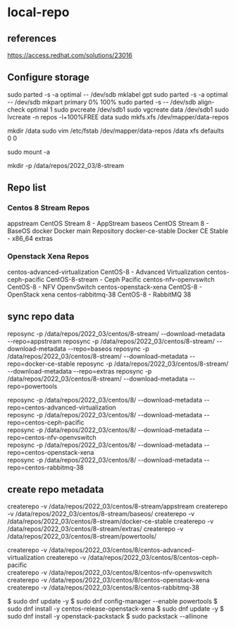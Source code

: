 # local-repo

## references
https://access.redhat.com/solutions/23016

## Configure storage

sudo parted -s -a optimal -- /dev/sdb mklabel gpt
sudo parted -s -a optimal -- /dev/sdb mkpart primary 0% 100%
sudo parted -s -- /dev/sdb align-check optimal 1
sudo pvcreate /dev/sdb1
sudo vgcreate data /dev/sdb1
sudo lvcreate -n repos -l+100%FREE data
sudo mkfs.xfs /dev/mapper/data-repos

mkdir /data
sudo vim /etc/fstab
/dev/mapper/data-repos /data xfs defaults 0 0 

sudo mount -a

mkdir -p /data/repos/2022_03/8-stream



##	Repo list
### Centos 8 Stream Repos
appstream                                                                                                      CentOS Stream 8 - AppStream
baseos                                                                                                         CentOS Stream 8 - BaseOS
docker                                                                                                         Docker main Repository
docker-ce-stable                                                                                               Docker CE Stable - x86_64
extras      

### Openstack Xena Repos
centos-advanced-virtualization                                                                                 CentOS-8 - Advanced Virtualization
centos-ceph-pacific                                                                                            CentOS-8-stream - Ceph Pacific
centos-nfv-openvswitch                                                                                         CentOS-8 - NFV OpenvSwitch
centos-openstack-xena                                                                                          CentOS-8 - OpenStack xena
centos-rabbitmq-38                                                                                             CentOS-8 - RabbitMQ 38

## sync repo data
reposync -p /data/repos/2022_03/centos/8-stream/ --download-metadata --repo=appstream
reposync -p /data/repos/2022_03/centos/8-stream/ --download-metadata --repo=baseos
reposync -p /data/repos/2022_03/centos/8-stream/ --download-metadata --repo=docker-ce-stable 
reposync -p /data/repos/2022_03/centos/8-stream/ --download-metadata --repo=extras
reposync -p /data/repos/2022_03/centos/8-stream/ --download-metadata --repo=powertools

reposync -p /data/repos/2022_03/centos/8/ --download-metadata --repo=centos-advanced-virtualization                                                           
reposync -p /data/repos/2022_03/centos/8/ --download-metadata --repo=centos-ceph-pacific                                                                      
reposync -p /data/repos/2022_03/centos/8/ --download-metadata --repo=centos-nfv-openvswitch                                                                   
reposync -p /data/repos/2022_03/centos/8/ --download-metadata --repo=centos-openstack-xena                                                                    
reposync -p /data/repos/2022_03/centos/8/ --download-metadata --repo=centos-rabbitmq-38                                                                           
                                                                       

## create repo metadata
createrepo -v /data/repos/2022_03/centos/8-stream/appstream
createrepo -v /data/repos/2022_03/centos/8-stream/baseos/
createrepo -v /data/repos/2022_03/centos/8-stream/docker-ce-stable
createrepo -v /data/repos/2022_03/centos/8-stream/extras/ 
createrepo -v /data/repos/2022_03/centos/8-stream/powertools/ 

createrepo -v /data/repos/2022_03/centos/8/centos-advanced-virtualization 
createrepo -v /data/repos/2022_03/centos/8/centos-ceph-pacific            
createrepo -v /data/repos/2022_03/centos/8/centos-nfv-openvswitch         
createrepo -v /data/repos/2022_03/centos/8/centos-openstack-xena          
createrepo -v /data/repos/2022_03/centos/8/centos-rabbitmq-38      



$ sudo dnf update -y
$ sudo dnf config-manager --enable powertools
$ sudo dnf install -y centos-release-openstack-xena
$ sudo dnf update -y
$ sudo dnf install -y openstack-packstack
$ sudo packstack --allinone